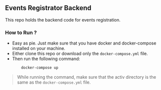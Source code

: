 ## Events Registrator Backend

This repo holds the backend code for events registration.

### How to Run ?

-   Easy as pie. Just make sure that you have docker and docker-compose installed on your machine.
-   Either clone this repo or download only the `docker-compose.yml` file.
-   Then run the following command:
    ```bash
        docker-compose up
    ```

> While running the command, make sure that the activ directory is the same as the `docker-compose.yml` file.
